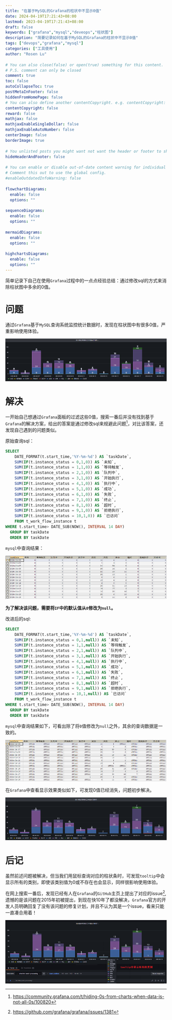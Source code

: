 ```yaml
---
title: "在基于MySQL的Grafana的柱状中不显示0值"
date: 2024-04-19T17:21:43+08:00
lastmod: 2023-04-19T17:21:43+08:00
draft: false
keywords: ["grafana","mysql","deveops","柱状图"]
description: "简要记录如何在基于MySQL的Grafana的柱状中不显示0值"
tags: ["devops","grafana","mysql"]
categories: ["工具使用"]
author: "Rosen Lu"

# You can also close(false) or open(true) something for this content.
# P.S. comment can only be closed
comment: true
toc: false
autoCollapseToc: true
postMetaInFooter: false
hiddenFromHomePage: false
# You can also define another contentCopyright. e.g. contentCopyright: "This is another copyright."
contentCopyright: false
reward: false
mathjax: false
mathjaxEnableSingleDollar: false
mathjaxEnableAutoNumber: false
centerImage: false
borderImage: true

# You unlisted posts you might want not want the header or footer to show
hideHeaderAndFooter: false

# You can enable or disable out-of-date content warning for individual post.
# Comment this out to use the global config.
#enableOutdatedInfoWarning: false

flowchartDiagrams:
  enable: false
  options: ""

sequenceDiagrams: 
  enable: false
  options: ""

mermaidDiagrams: 
  enable: false
  options: ""

highchartsDiagrams: 
  enable: false
  options: ""
---
```


简单记录下自己在使用`Grafana`过程中的一点点经验总结：通过修改sql的方式来消除柱状图中多余的0值。

<!--more-->

# 问题

通过`Grafana`基于`MySQL`查询系统监控统计数据时，发现在柱状图中有很多0值，严重影响使用体验。

![柱状图显示0值](/blog_img/devops/hidden-zero-value-in-grafana-bar-chart/bar-chart-with-zero-values.png  "柱状图显示0值")

# 解决

一开始自己想通过`Grafana`面板的过滤这些0值，搜索一番后并没有找到基于`Grafana`的解决方案，给出的答案是通过修改sql来规避此问题[^1]，对比该答案，还发现自己遇到的问题类似。

原始查询sql：

```sql
SELECT 
    DATE_FORMAT(t.start_time,'%Y-%m-%d') AS `taskDate`,
    SUM(IF(t.instance_status = 0,1,0)) AS `未知`,
    SUM(IF(t.instance_status = 1,1,0)) AS `等待触发`,
    SUM(IF(t.instance_status = 2,1,0)) AS `队列中`,
    SUM(IF(t.instance_status = 3,1,0)) AS `开始执行`,
    SUM(IF(t.instance_status = 4,1,0)) AS `执行中`,
    SUM(IF(t.instance_status = 5,1,0)) AS `成功`,
    SUM(IF(t.instance_status = 6,1,0)) AS `失败`,
    SUM(IF(t.instance_status = 7,1,0)) AS `终止`,
    SUM(IF(t.instance_status = 8,1,0)) AS `超时`,
    SUM(IF(t.instance_status = 9,1,0)) AS `拒绝执行`,
    SUM(IF(t.instance_status = 10,1,0)) AS `已访问`
    FROM t_work_flow_instance t 
WHERE t.start_time> DATE_SUB(NOW(), INTERVAL 14 DAY)
  GROUP BY taskDate
  ORDER BY taskDate
```

`mysql`中查询结果：

![mysql原始查询结果](/blog_img/devops/hidden-zero-value-in-grafana-bar-chart/mysql-query-result-1.png  "mysql原始查询结果")

**为了解决该问题，需要将`IF`中的默认值从`0`修改为`null`。**

改进后的sql:

```sql
SELECT 
    DATE_FORMAT(t.start_time,'%Y-%m-%d') AS `taskDate`,
    SUM(IF(t.instance_status = 0,1,null)) AS `未知`,
    SUM(IF(t.instance_status = 1,1,null)) AS `等待触发`,
    SUM(IF(t.instance_status = 2,1,null)) AS `队列中`,
    SUM(IF(t.instance_status = 3,1,null)) AS `开始执行`,
    SUM(IF(t.instance_status = 4,1,null)) AS `执行中`,
    SUM(IF(t.instance_status = 5,1,null)) AS `成功`,
    SUM(IF(t.instance_status = 6,1,null)) AS `失败`,
    SUM(IF(t.instance_status = 7,1,null)) AS `终止`,
    SUM(IF(t.instance_status = 8,1,null)) AS `超时`,
    SUM(IF(t.instance_status = 9,1,null)) AS `拒绝执行`,
    SUM(IF(t.instance_status = 10,1,null)) AS `已访问`
    FROM t_work_flow_instance t 
WHERE t.start_time> DATE_SUB(NOW(), INTERVAL 14 DAY)
  GROUP BY taskDate
  ORDER BY taskDate
```

`mysql`中查询结果如下，可看出除了将`0`值修改为`null`之外，其余的查询数据是一致的。

![mysql改进后的查询结果](/blog_img/devops/hidden-zero-value-in-grafana-bar-chart/mysql-query-result-2.png  "mysql改进后的查询结果")

在`Grafana`中查看显示效果类似如下，可发现0值已经消失，问题初步解决。

![柱状图不显示0值](/blog_img/devops/hidden-zero-value-in-grafana-bar-chart/bar-chart-without-zero-values.png  "柱状图不显示0值")

# 后记

虽然前述问题被解决，但当我们用鼠标查询对应的柱状条时，可发现`tooltip`中会显示所有的类别，即使该类别值为0或不存在也会显示，同样很影响使用体验。

在网上搜索一番后，发现已经有人在`Grafana`的`GitHub`主页上提出了对应的issue[^2], 遗憾的是该问题在2015年初被提出，到现在快10年了都没解决，`Grafana`官方的开发人员明确回复了没有该问题的修复计划，并且不认为其是一个issue，看来只能一直凑合用着！

![柱状图tooltip中显示所有类别](/blog_img/devops/hidden-zero-value-in-grafana-bar-chart/bar-chart-tooltip-with-zero-category.png  "柱状图tooltip中显示所有类别")

[^1]: https://community.grafana.com/t/hiding-0s-from-charts-when-data-is-not-all-0s/100820
[^2]: https://github.com/grafana/grafana/issues/1381